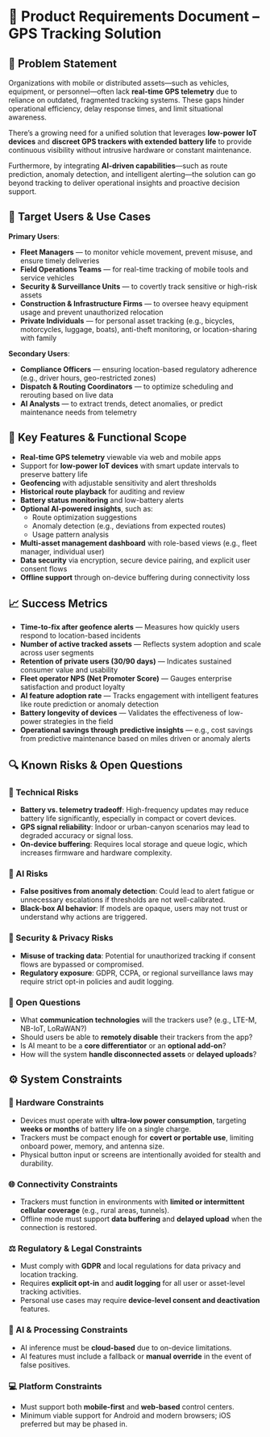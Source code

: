 
# 📄 Product Requirements Document – GPS Tracking Solution

## 🧩 Problem Statement

Organizations with mobile or distributed assets—such as vehicles, equipment, or personnel—often lack **real-time GPS telemetry** due to reliance on outdated, fragmented tracking systems. These gaps hinder operational efficiency, delay response times, and limit situational awareness.

There’s a growing need for a unified solution that leverages **low-power IoT devices** and **discreet GPS trackers with extended battery life** to provide continuous visibility without intrusive hardware or constant maintenance.

Furthermore, by integrating **AI-driven capabilities**—such as route prediction, anomaly detection, and intelligent alerting—the solution can go beyond tracking to deliver operational insights and proactive decision support.

## 👥 Target Users & Use Cases

**Primary Users**:
- **Fleet Managers** — to monitor vehicle movement, prevent misuse, and ensure timely deliveries  
- **Field Operations Teams** — for real-time tracking of mobile tools and service vehicles  
- **Security & Surveillance Units** — to covertly track sensitive or high-risk assets  
- **Construction & Infrastructure Firms** — to oversee heavy equipment usage and prevent unauthorized relocation  
- **Private Individuals** — for personal asset tracking (e.g., bicycles, motorcycles, luggage, boats), anti-theft monitoring, or location-sharing with family

**Secondary Users**:
- **Compliance Officers** — ensuring location-based regulatory adherence (e.g., driver hours, geo-restricted zones)  
- **Dispatch & Routing Coordinators** — to optimize scheduling and rerouting based on live data  
- **AI Analysts** — to extract trends, detect anomalies, or predict maintenance needs from telemetry

## 🧠 Key Features & Functional Scope

- **Real-time GPS telemetry** viewable via web and mobile apps  
- Support for **low-power IoT devices** with smart update intervals to preserve battery life  
- **Geofencing** with adjustable sensitivity and alert thresholds  
- **Historical route playback** for auditing and review  
- **Battery status monitoring** and low-battery alerts  
- **Optional AI-powered insights**, such as:
  - Route optimization suggestions  
  - Anomaly detection (e.g., deviations from expected routes)  
  - Usage pattern analysis  
- **Multi-asset management dashboard** with role-based views (e.g., fleet manager, individual user)  
- **Data security** via encryption, secure device pairing, and explicit user consent flows  
- **Offline support** through on-device buffering during connectivity loss

## 📈 Success Metrics

- **Time-to-fix after geofence alerts** — Measures how quickly users respond to location-based incidents  
- **Number of active tracked assets** — Reflects system adoption and scale across user segments  
- **Retention of private users (30/90 days)** — Indicates sustained consumer value and usability  
- **Fleet operator NPS (Net Promoter Score)** — Gauges enterprise satisfaction and product loyalty  
- **AI feature adoption rate** — Tracks engagement with intelligent features like route prediction or anomaly detection  
- **Battery longevity of devices** — Validates the effectiveness of low-power strategies in the field  
- **Operational savings through predictive insights** — e.g., cost savings from predictive maintenance based on miles driven or anomaly alerts

## 🔍 Known Risks & Open Questions

### 🔧 Technical Risks
- **Battery vs. telemetry tradeoff**: High-frequency updates may reduce battery life significantly, especially in compact or covert devices.  
- **GPS signal reliability**: Indoor or urban-canyon scenarios may lead to degraded accuracy or signal loss.  
- **On-device buffering**: Requires local storage and queue logic, which increases firmware and hardware complexity.

### 🧠 AI Risks
- **False positives from anomaly detection**: Could lead to alert fatigue or unnecessary escalations if thresholds are not well-calibrated.  
- **Black-box AI behavior**: If models are opaque, users may not trust or understand why actions are triggered.

### 🔐 Security & Privacy Risks
- **Misuse of tracking data**: Potential for unauthorized tracking if consent flows are bypassed or compromised.  
- **Regulatory exposure**: GDPR, CCPA, or regional surveillance laws may require strict opt-in policies and audit logging.

### 💬 Open Questions
- What **communication technologies** will the trackers use? (e.g., LTE-M, NB-IoT, LoRaWAN?)  
- Should users be able to **remotely disable** their trackers from the app?  
- Is AI meant to be a **core differentiator** or an **optional add-on**?  
- How will the system **handle disconnected assets** or **delayed uploads**?

## ⚙️ System Constraints

### 🔋 Hardware Constraints
- Devices must operate with **ultra-low power consumption**, targeting **weeks or months** of battery life on a single charge.  
- Trackers must be compact enough for **covert or portable use**, limiting onboard power, memory, and antenna size.  
- Physical button input or screens are intentionally avoided for stealth and durability.

### 🌐 Connectivity Constraints
- Trackers must function in environments with **limited or intermittent cellular coverage** (e.g., rural areas, tunnels).  
- Offline mode must support **data buffering** and **delayed upload** when the connection is restored.

### ⚖️ Regulatory & Legal Constraints
- Must comply with **GDPR** and local regulations for data privacy and location tracking.  
- Requires **explicit opt-in** and **audit logging** for all user or asset-level tracking activities.  
- Personal use cases may require **device-level consent and deactivation** features.

### 🧠 AI & Processing Constraints
- AI inference must be **cloud-based** due to on-device limitations.  
- AI features must include a fallback or **manual override** in the event of false positives.

### 💻 Platform Constraints
- Must support both **mobile-first** and **web-based** control centers.  
- Minimum viable support for Android and modern browsers; iOS preferred but may be phased in.
